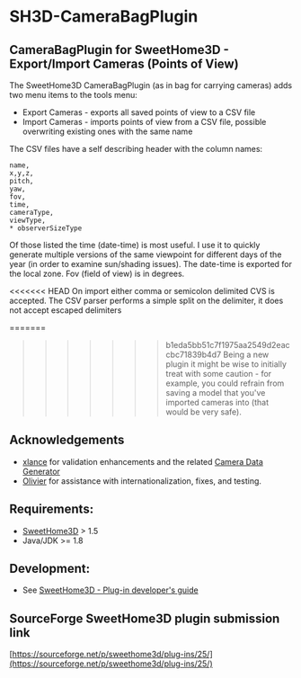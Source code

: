 # SH3D-CameraBagPlugin
## CameraBagPlugin for SweetHome3D - Export/Import Cameras (Points of View)

The SweetHome3D CameraBagPlugin (as in bag for carrying cameras) adds two menu items to the tools menu:
- Export Cameras - exports all saved points of view to a CSV file
- Import Cameras - imports points of view from a CSV file, possible overwriting existing ones with the same name

The CSV files have a self describing header with the column names:
```
name,
x,y,z,
pitch,
yaw,
fov,
time,
cameraType,
viewType,
* observerSizeType
```
Of those listed the time (date-time) is most useful. I use it to quickly generate multiple versions of the same viewpoint for different days of the year (in order to examine sun/shading issues). The date-time is exported for the local zone. Fov (field of view) is in degrees.

<<<<<<< HEAD
On import either comma or semicolon delimited CVS is accepted.  The CSV parser performs a simple split on the delimiter, it does not accept escaped delimiters

=======
>>>>>>> b1eda5bb51c7f1975aa2549d2eaccbc71839b4d7
Being a new plugin it might be wise to initially treat with some caution - for example, you could refrain from saving a model that you've imported cameras into (that would be very safe).

## Acknowledgements

 - [xlance](https://sourceforge.net/u/xlance/profile/) for validation enhancements
   and the related [Camera Data Generator](https://sourceforge.net/p/sweethome3d/plug-ins/55/)
 - [Olivier](https://sourceforge.net/u/z56oo/profile/) for assistance with internationalization, fixes, and testing.

## Requirements:
- [SweetHome3D](https://www.sweethome3d.com/) > 1.5
- Java/JDK >= 1.8

## Development:
- See [SweetHome3D - Plug-in developer's guide](https://www.sweethome3d.com/pluginDeveloperGuide.jsp)

## SourceForge SweetHome3D plugin submission link

[https://sourceforge.net/p/sweethome3d/plug-ins/25/](https://sourceforge.net/p/sweethome3d/plug-ins/25/)

